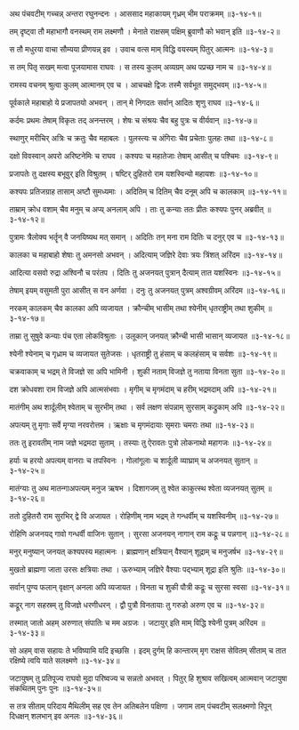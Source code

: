 अथ पंचवटीम् गच्चन्न् अन्तरा रघुनन्दनः ।
आससाद महाकायम् गृध्रम् भीम पराक्रमम् ॥३-१४-१॥

तम् दृष्ट्वा तौ महाभागौ वनस्थम् राम लक्ष्मणौ ।
मेनाते राक्षसम् पक्षिम् ब्रुवाणौ को भवान् इति ॥३-१४-२॥

स तौ मधुरया वाचा सौम्यया प्रीणयन्न् इव ।
उवाच वत्स माम् विद्धि वयस्यम् पितुर् आत्मनः ॥३-१४-३॥

स तम् पितृ सखम् मत्वा पूजयामास राघवः ।
स तस्य कुलम् अव्यग्रम् अथ पप्रच्छ नाम च ॥३-१४-४॥

रामस्य वचनम् श्रुत्वा कुलम् आत्मानम् एव च ।
आचचक्षे द्विजः तस्मै सर्वभूत समुद्भवम् ॥३-१४-५॥

पूर्वकाले महाबाहो ये प्रजापतयो अभवन् ।
तान् मे निगदतः सर्वान् आदितः शृणु राघव ॥३-१४-६॥

कर्दमः प्रथमः तेषाम् विकृतः तद् अनन्तरम् ।
शेषः च संश्रयः चैव बहु पुत्रः च वीर्यवान्  ॥३-१४-७॥

स्थाणुर् मरीचिर् अत्रिः च क्रतुः चैव महाबलः ।
पुलस्त्यः च अंगिराः चैव प्रचेताः पुलहः तथा ॥३-१४-८॥

दक्षो विवस्वान् अपरो अरिष्टनेमिः च राघव ।
कश्यपः च महातेजाः तेषाम् आसीत् च पश्चिमः ॥३-१४-९॥

प्रजापतेः तु दक्षस्य बभूवुर् इति  विश्रुतम् ।
षष्टिर् दुहितरो राम यशस्विन्यो महायशः ॥३-१४-१०॥

कश्यपः प्रतिजग्राह तासाम् अष्टौ सुमध्यमाः ।
अदितिम् च दितिम् चैव दनूम् अपि च कालकाम् ॥३-१४-११॥

ताम्राम् क्रोध वशाम् चैव मनुम् च अप्य् अनलाम् अपि ।
ताः तु कन्याः ततः प्रीतः कश्यपः पुनर् अब्रवीत् ॥३-१४-१२॥

पुत्रामः त्रैलोक्य भर्तॄन् वै जनयिष्यथ मत् समान् ।
अदितिः तन् मना राम दितिः च दनुर् एव च ॥३-१४-१३॥

कालका च महाबाहो शेषाः तु अमनसो अभवन् ।
अदित्याम् जज्ञिरे देवाः त्रयः त्रिंशत् अरिंदम ॥३-१४-१४॥

आदित्या वसवो रुद्रा अश्विनौ च परंतप ।
दितिः तु अजनयत् पुत्रान् दैत्याम् तात यशस्विनः ॥३-१४-१५॥

तेषाम् इयम् वसुमती पुरा आसीत् स वन अर्णवा ।
दनुः तु अजनयत् पुत्रम् अश्वग्रीवम् अरिंदम ॥३-१४-१६॥

नरकम् कालकम् चैव कालका अपि व्यजायत ।
क्रौन्चीम् भासीम् तथा श्येनीम् धृतराष्ट्रीम् तथा शुकीम् ॥३-१४-१७॥

ताम्रा तु सुषुवे कन्याः पंच एता लोकविश्रुताः ।
उलूकान् जनयत् क्रौन्ची भासी भासान् व्यजायत ॥३-१४-१८॥

श्येनी श्येनाम् च गृध्राम च व्यजायत सुतेजसः ।
धृतराष्ट्री तु हंसाम् च कलहंसाम् च सर्वशः ॥३-१४-१९॥

चक्रवाकाम् च भद्रम् ते विजज्ञे सा अपि भामिनी ।
शुकी नताम् विजज्ञे तु नताया विनता सुता ॥३-१४-२०॥

दश क्रोधवशा राम विजज्ञे अपि आत्मसंभवाः ।
मृगीम् च मृगमंदाम् च हरीम् भद्रमदाम् अपि ॥३-१४-२१॥

मातंगीम् अथ शार्दूलीम् श्वेताम् च सुरभीम् तथा ।
सर्व लक्षण संपन्नाम् सुरसाम् कद्रुकाम् अपि ॥३-१४-२२॥

अपत्यम् तु मृगाः सर्वे मृग्या नरवरोत्तम ।
ऋक्षाः च मृगमंदायाः सृमराः चमराः तथा ॥३-१४-२३॥

ततः तु इरावतीम् नाम जज्ञे भद्रमदा सुताम् ।
तस्याः तु ऐरावतः पुत्रो लोकनाथो महागजः ॥३-१४-२४॥

हर्याः च हरयो अपत्यम् वानराः च तपस्विनः ।
गोलांगूलाः च शार्दूली व्याघ्राम् च अजनयत् सुतान् ॥३-१४-२५॥

मातंग्याः तु अथ मातन्गाअपत्यम् मनुज ऋषभ ।
दिशागजम् तु श्वेत काकुत्स्थ श्वेता व्यजनयत् सुतम् ॥३-१४-२६॥

ततो दुहितरौ राम सुरभिर् द्वे वि अजायत ।
रोहिणीम् नाम भद्रम् ते गन्धर्वीम् च यशस्विनीम् ॥३-१४-२७॥

रोहिणि अजनयद् गावो गन्धर्वी वाजिनः सुतान् ।
सुरसा अजनयन् नागान् राम कद्रूः च पन्नगान् ॥३-१४-२८॥

मनुर् मनुष्यान् जनयत् कश्यपस्य महात्मनः ।
ब्राह्मणान् क्षत्रियान् वैश्यान् शूद्राम् च मनुजर्षभ ॥३-१४-२९॥

मुखतो ब्राह्मणा जाता उरसः क्षत्रियाः तथा ।
ऊरुभ्याम् जज्ञिरे वैश्याः पद्भ्याम् शूद्रा इति श्रुतिः ॥३-१४-३०॥

सर्वान् पुण्य फलान् वृक्षान् अनला अपि व्यजायत ।
विनता च शुकी पौत्री कद्रूः च सुरसा स्वसा ॥३-१४-३१॥

कद्रूर् नाग सहस्रम् तु विजज्ञे धरणीधरन् ।
द्वौ पुत्रौ विनतायाः तु गरुडो अरुण एव च ॥३-१४-३२॥

तस्मात् जातो अहम् अरुणात् संपातिः च मम अग्रजः ।
जटायुर् इति माम् विद्धि श्येनी पुत्रम् अरिंदम ॥३-१४-३३॥

सो अहम् वास सहायः ते भविष्यामि यदि इच्छसि ।
इदम् दुर्गम् हि कान्तारम् मृग राक्षस सेवितम् सीताम् च तात रक्षिष्ये त्वयि याते सलक्ष्मणे ॥३-१४-३४॥

जटायुषम् तु प्रतिपूज्य राघवो मुदा परिष्वज्य च सन्नतो अभवत् ।
पितुर् हि शुश्राव सखित्वम् आत्मवान् जटायुषा संकथितम् पुनः पुनः ॥३-१४-३५॥

स तत्र सीताम् परिदाय मैथिलीम् सह एव तेन अतिबलेन पक्षिणा ।
जगाम ताम् पंचवटीम् सलक्ष्मणो रिपून् दिधक्षन् शलभान् इव अनलः  ॥३-१४-३६॥

